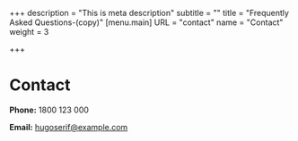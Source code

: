 +++
description = "This is meta description"
subtitle = ""
title = "Frequently Asked Questions-(copy)"
[menu.main]
URL = "contact"
name = "Contact"
weight = 3

+++
# Contact

**Phone:** 1800 123 000

**Email:** [hugoserif@example.com](mailto:hugoserif@example.com)